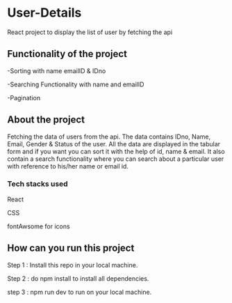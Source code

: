 # User-Details
<p> React project to display the list of user by fetching the api</p>

## Functionality of the project 
<p> -Sorting with name emailID & IDno </p>
<p> -Searching Functionality with name and emailID </p>
<p> -Pagination </p>

## About the project
<p> 
  Fetching the data of users from the api. The data contains IDno, Name, Email, Gender & Status of the user. All the data are displayed in the tabular form and if you want you can sort it with the help of id, name & email. It also contain a search functionality where you can search about a particular user with reference to his/her name or email id.
</p>

<h3> Tech stacks used </h3> 
<p> React </p>
<p> CSS </p>
<p> fontAwsome for icons </p>

## How can you run this project
<p> Step 1 : Install this repo in your local machine. </p>
<p> Step 2 : do npm install to install all dependencies. </p>
<p> step 3 : npm run dev to run on your local machine. </p>


